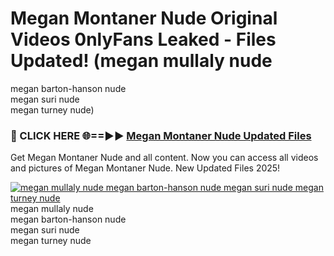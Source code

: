 # Megan Montaner Nude Original Videos 0nlyFans Leaked - Files Updated! (megan mullaly nude<br>
megan barton-hanson nude<br>
megan suri nude<br>
megan turney nude)

<h3>🔴 CLICK HERE 🌐==►► <a href="https://tinyurl.com/2p9ay9w9" rel="nofollow">Megan Montaner Nude Updated Files</a></h3>

Get Megan Montaner Nude and all content. Now you can access all videos and pictures of Megan Montaner Nude. New Updated Files 2025!

[![megan mullaly nude<br>
megan barton-hanson nude<br>
megan suri nude<br>
megan turney nude](https://i.imgur.com/KQgVmj3.gif)](https://tinyurl.com/2p9ay9w9)
megan mullaly nude<br>
megan barton-hanson nude<br>
megan suri nude<br>
megan turney nude